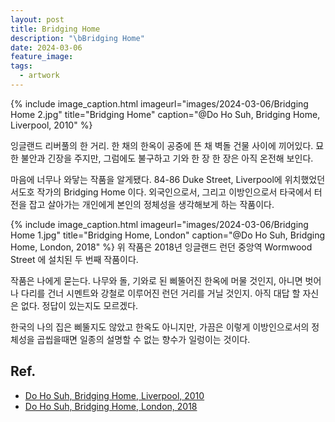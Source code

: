 ```yaml
---
layout: post
title: Bridging Home
description: "\bBridging Home"
date: 2024-03-06
feature_image: 
tags:
  - artwork
---
```

{% include image_caption.html imageurl="images/2024-03-06/Bridging Home 2.jpg" title="Bridging Home" caption="@Do Ho Suh, Bridging Home, Liverpool, 2010" %}

잉글랜드 리버풀의 한 거리. 한 채의 한옥이 공중에 뜬 채 벽돌 건물 사이에 끼어있다. 묘한 불안과 긴장을 주지만, 그럼에도 불구하고 기와 한 장 한 장은 아직 온전해 보인다. 
  
마음에 너무나 와닿는 작품을 알게됐다. <!--more--> 84-86 Duke Street, Liverpool에 위치했었던 서도호 작가의 Bridging Home 이다. 외국인으로서, 그리고 이방인으로서 타국에서 터전을 잡고 살아가는 개인에게 본인의 정체성을 생각해보게 하는 작품이다. 

  
{% include image_caption.html imageurl="images/2024-03-06/Bridging Home 1.jpg" title="Bridging Home, London" caption="@Do Ho Suh, Bridging Home, London, 2018" %}
위 작품은 2018년 잉글랜드 런던 중앙역 Wormwood Street 에 설치된 두 번째 작품이다.

작품은 나에게 묻는다. 나무와 돌, 기와로 된 삐뚤어진 한옥에 머물 것인지, 아니면 벗어나 다리를 건너 시멘트와 강철로 이루어진 런던 거리를 거닐 것인지. 아직 대답 할 자신은 없다. 정답이 있는지도 모르겠다.

한국의 나의 집은 삐뚤지도 않았고 한옥도 아니지만, 가끔은 이렇게 이방인으로서의 정체성을 곱씹을때면 일종의 설명할 수 없는 향수가 일렁이는 것이다.

## Ref.

- [Do Ho Suh, Bridging Home, Liverpool, 2010](https://dakrolak.wordpress.com/2015/11/03/do-ho-suh-bridging-home/)
- [Do Ho Suh, Bridging Home, London, 2018](https://www.theartnewspaper.com/2018/11/11/do-ho-suh-house-sculpture-stays-put-in-londons-square-mile)

